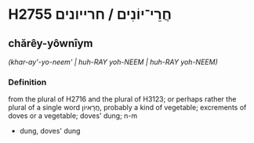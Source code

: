 # H2755 חֲרֵי־יוֹנִים / חרייונים

## chărêy-yôwnîym

_(khar-ay'-yo-neem' | huh-RAY yoh-NEEM | huh-RAY yoh-NEEM)_

### Definition

from the plural of H2716 and the plural of H3123; or perhaps rather the plural of a single word חֲרָאיוֹן, probably a kind of vegetable; excrements of doves or a vegetable; doves' dung; n-m

- dung, doves' dung
